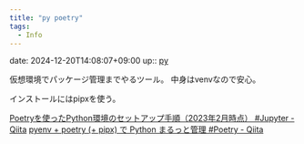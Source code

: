 ```yaml
---
title: "py poetry"
tags:
  - Info
---
```


date: 2024-12-20T14:08:07+09:00
up:: [py](../Bar/Program/Python.md)

仮想環境でパッケージ管理までやるツール。
中身はvenvなので安心。

インストールにはpipxを使う。

[Poetryを使ったPython環境のセットアップ手順（2023年2月時点） #Jupyter - Qiita](https://qiita.com/yokohama4580/items/dc6ba7259e99cad0dd65)
[pyenv + poetry (+ pipx) で Python まるっと管理 #Poetry - Qiita](https://qiita.com/tetutaro/items/53b746412285920180b6)

